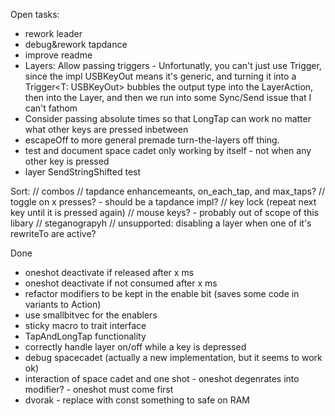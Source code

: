 Open tasks:

 * rework leader
 * debug&rework tapdance
 * improve readme
 * Layers: Allow passing triggers - Unfortunatly, you can't just use Trigger,
   since the impl USBKeyOut means it's generic, and turning
   it into a Trigger<T: USBKeyOut>  bubbles the output type into the LayerAction, then into the Layer, and then we run into some Sync/Send issue that I can't fathom
 * Consider passing absolute times so that LongTap can work no matter what other keys are pressed inbetween
 * escapeOff to more general premade turn-the-layers off thing.
 * test and document space cadet only working by itself - not when any other key is pressed
 * layer SendStringShifted  test


Sort: 
// combos
// tapdance enhancemeants, on_each_tap, and max_taps?
// toggle on x presses? - should be a tapdance impl?
// key lock (repeat next key until it is pressed again)
// mouse keys? - probably out of scope of this libary
// steganograpyh
// unsupported: disabling a layer when one of it's rewriteTo are active?

Done

 * oneshot deactivate if released after x ms
 * oneshot deactivate if not consumed after x ms
 * refactor modifiers to be kept in the enable bit (saves some code in variants to Action)
 * use smallbitvec for the enablers
 * sticky macro to trait interface
 * TapAndLongTap functionality
 * correctly handle layer on/off while a key is depressed
 * debug spacecadet (actually a new implementation, but it seems to work ok)
 * interaction of space cadet and one shot - oneshot degenrates into modifier? - oneshot must come first
 * dvorak - replace with const something to safe on RAM
